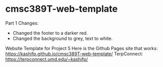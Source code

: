 # cmsc389T-web-template

Part 1 Changes:
- Changed the footer to a darker red.
- Changed the background to grey, text to white.

Website Template for Project 5
Here is the Github Pages site that works: https://kashifp.github.io/cmsc389T-web-template/
TerpConnect: https://terpconnect.umd.edu/~kashifp/
